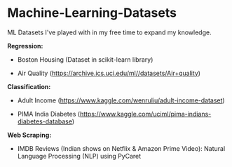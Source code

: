 # Machine-Learning-Datasets
ML Datasets I've played with in my free time to expand my knowledge.

**Regression:**

- Boston Housing (Dataset in scikit-learn library)

- Air Quality (https://archive.ics.uci.edu/ml//datasets/Air+quality)

**Classification:**

- Adult Income (https://www.kaggle.com/wenruliu/adult-income-dataset)

- PIMA India Diabetes (https://www.kaggle.com/uciml/pima-indians-diabetes-database)

**Web Scraping:**

- IMDB Reviews (Indian shows on Netflix & Amazon Prime Video): Natural Language Processing (NLP) using PyCaret


